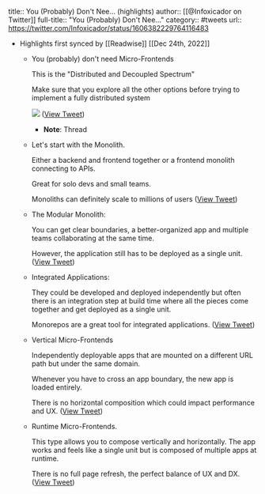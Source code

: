 title:: You (Probably) Don't Nee... (highlights)
author:: [[@Infoxicador on Twitter]]
full-title:: "You (Probably) Don't Nee..."
category:: #tweets
url:: https://twitter.com/Infoxicador/status/1606382229764116483

- Highlights first synced by [[Readwise]] [[Dec 24th, 2022]]
	- You (probably) don't need Micro-Frontends
	  
	  This is the "Distributed and Decoupled Spectrum" 
	  
	  Make sure that you explore all the other options before trying to implement a fully distributed system 
	  
	  ![](https://pbs.twimg.com/media/FksAD4yWIAA4GZo.jpg) ([View Tweet](https://twitter.com/Infoxicador/status/1606382229764116483))
		- **Note**: Thread
	- Let's start with the Monolith.
	  
	  Either a backend and frontend together or a frontend monolith connecting to APIs.
	  
	  Great for solo devs and small teams. 
	  
	  Monoliths can definitely scale to millions of users ([View Tweet](https://twitter.com/Infoxicador/status/1606382232360390665))
	- The Modular Monolith:
	  
	  You can get clear boundaries, a better-organized app and multiple teams collaborating at the same time.
	  
	  However, the application still has to be deployed as a single unit. ([View Tweet](https://twitter.com/Infoxicador/status/1606382234088480768))
	- Integrated Applications:
	  
	  They could be developed and deployed independently but often there is an integration step at build time where all the pieces come together and get deployed as a single unit. 
	  
	  Monorepos are a great tool for integrated applications. ([View Tweet](https://twitter.com/Infoxicador/status/1606382236156076032))
	- Vertical Micro-Frontends
	  
	  Independently deployable apps that are mounted on a different URL path but under the same domain.
	  
	  Whenever you have to cross an app boundary, the new app is loaded entirely.
	  
	  There is no horizontal composition which could impact performance and UX. ([View Tweet](https://twitter.com/Infoxicador/status/1606382238089838592))
	- Runtime Micro-Frontends.
	  
	  This type allows you to compose vertically and horizontally. The app works and feels like a single unit but is composed of multiple apps at runtime.
	  
	  There is no full page refresh, the perfect balance of UX and DX. ([View Tweet](https://twitter.com/Infoxicador/status/1606382240837079055))
